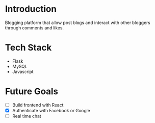 # Introduction

Blogging platform that allow post blogs and interact with other bloggers through comments and likes.

# Tech Stack
- Flask
- MySQL
- Javascript

# Future Goals
- [ ] Build frontend with React
- [x] Authenticate with Facebook or Google
- [ ] Real time chat
